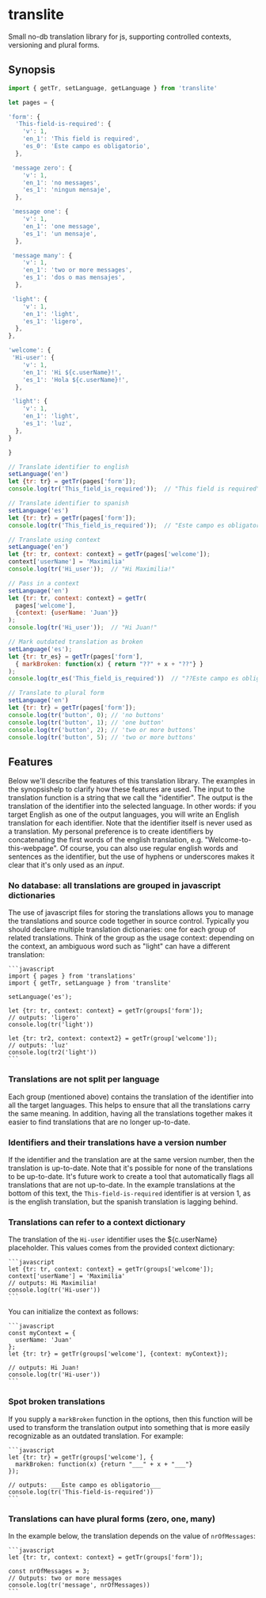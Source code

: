 # translite
Small no-db translation library for js, supporting controlled contexts, versioning and plural forms.

## Synopsis

```javascript
import { getTr, setLanguage, getLanguage } from 'translite'

let pages = {

'form': {
  'This-field-is-required': {
    'v': 1,
    'en_1': 'This field is required',
    'es_0': 'Este campo es obligatorio',
  },

 'message zero': {
    'v': 1,
    'en_1': 'no messages',
    'es_1': 'ningun mensaje',
  },

 'message one': {
    'v': 1,
    'en_1': 'one message',
    'es_1': 'un mensaje',
  },

 'message many': {
    'v': 1,
    'en_1': 'two or more messages',
    'es_1': 'dos o mas mensajes',
  },

 'light': {
    'v': 1,
    'en_1': 'light',
    'es_1': 'ligero',
  },
},

'welcome': {
 'Hi-user': {
    'v': 1,
    'en_1': 'Hi ${c.userName}!',
    'es_1': 'Hola ${c.userName}!',
  },

 'light': {
    'v': 1,
    'en_1': 'light',
    'es_1': 'luz',
  },
}

}

// Translate identifier to english
setLanguage('en')
let {tr: tr} = getTr(pages['form']);
console.log(tr('This_field_is_required'));  // "This field is required"

// Translate identifier to spanish
setLanguage('es')
let {tr: tr} = getTr(pages['form']);
console.log(tr('This_field_is_required'));  // "Este campo es obligatorio"

// Translate using context
setLanguage('en')
let {tr: tr, context: context} = getTr(pages['welcome']);
context['userName'] = 'Maximilia'
console.log(tr('Hi_user'));  // "Hi Maximilia!"

// Pass in a context
setLanguage('en')
let {tr: tr, context: context} = getTr(
  pages['welcome'],
  {context: {userName: 'Juan'}}
);
console.log(tr('Hi_user'));  // "Hi Juan!"

// Mark outdated translation as broken
setLanguage('es');
let {tr: tr_es} = getTr(pages['form'],
  { markBroken: function(x) { return "??" + x + "??"} }
);
console.log(tr_es('This_field_is_required'))  // "??Este campo es obligatorio??"

// Translate to plural form
setLanguage('en')
let {tr: tr} = getTr(pages['form']);
console.log(tr('button', 0); // 'no buttons'
console.log(tr('button', 1); // 'one button'
console.log(tr('button', 2); // 'two or more buttons'
console.log(tr('button', 5); // 'two or more buttons'

```

## Features

Below we'll describe the features of this translation library. The examples in the synopsishelp to clarify how these features are used.
The input to the translation function is a string that we call the "identifier".  The output is the translation of the identifier into the selected language. In other words: if you target English as one of the output languages, you will write an English translation for each identifier. Note that the identifier itself is never used as a translation.
My personal preference is to create identifiers by concatenating the first words of the english translation, e.g.
"Welcome-to-this-webpage". Of course, you can also use regular english words and sentences as the identifier, but the use of hyphens or underscores makes it clear that it's only used as an *input*.


### No database: all translations are grouped in javascript dictionaries

The use of javascript files for storing the translations allows you to manage the translations and source code together in source control. Typically you should declare multiple translation dictionaries: one for each group of related translations. Think of the group as the usage context: depending on the context, an ambiguous word such as "light" can have a different translation:

    ```javascript
    import { pages } from 'translations'
    import { getTr, setLanguage } from 'translite'

    setLanguage('es');

    let {tr: tr, context: context} = getTr(groups['form']);
    // outputs: 'ligero'
    console.log(tr('light'))

    let {tr: tr2, context: context2} = getTr(group['welcome']);
    // outputs: 'luz'
    console.log(tr2('light'))
    ```

### Translations are not split per language

Each group (mentioned above) contains the translation of the identifier into all the target languages. This helps to ensure that all the translations carry the same meaning. In addition, having all the translations together makes it easier to find translations that are no longer up-to-date.

### Identifiers and their translations have a version number

If the identifier and the translation are at the same version number, then the translation is up-to-date. Note that it's possible for none of the translations to be up-to-date.
It's future work to create a tool that automatically flags all translations that are not up-to-date.
In the example translations at the bottom of this text, the `This-field-is-required` identifier is at version 1, as is the english translation, but the spanish translation is lagging behind.


### Translations can refer to a context dictionary

The translation of the `Hi-user` identifier uses the ${c.userName} placeholder. This values comes from the provided context dictionary:

    ```javascript
    let {tr: tr, context: context} = getTr(groups['welcome']);
    context['userName'] = 'Maximilia'
    // outputs: Hi Maximilia!
    console.log(tr('Hi-user'))
    ```

You can initialize the context as follows:

    ```javascript
    const myContext = {
      userName: 'Juan'
    };
    let {tr: tr} = getTr(groups['welcome'], {context: myContext});

    // outputs: Hi Juan!
    console.log(tr('Hi-user'))
    ```

### Spot broken translations

If you supply a `markBroken` function in the options, then this function will be used to transform the translation output into something that is more easily recognizable as an outdated translation. For example:

    ```javascript
    let {tr: tr} = getTr(groups['welcome'], {
      markBroken: function(x) {return "___" + x + "___"}
    });

    // outputs: ___Este campo es obligatorio___
    console.log(tr('This-field-is-required'))
    ```


### Translations can have plural forms (zero, one, many)

In the example below, the translation depends on the value of `nrOfMessages`:

    ```javascript
    let {tr: tr, context: context} = getTr(groups['form']);

    const nrOfMessages = 3;
    // Outputs: two or more messages
    console.log(tr('message', nrOfMessages))
    ```
